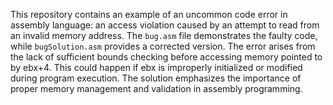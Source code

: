 This repository contains an example of an uncommon code error in assembly language: an access violation caused by an attempt to read from an invalid memory address.  The `bug.asm` file demonstrates the faulty code, while `bugSolution.asm` provides a corrected version.  The error arises from the lack of sufficient bounds checking before accessing memory pointed to by ebx+4.  This could happen if ebx is improperly initialized or modified during program execution. The solution emphasizes the importance of proper memory management and validation in assembly programming.